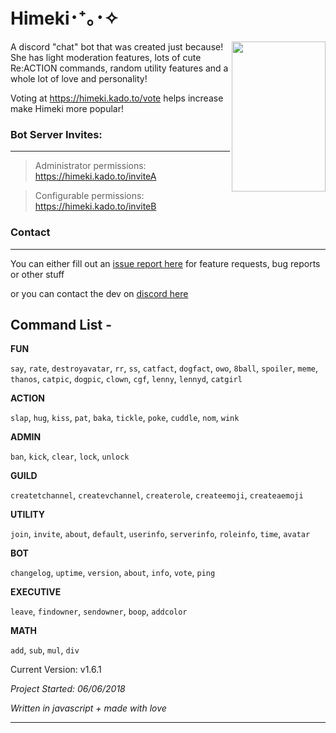 # **Himeki･⁺｡･✧**

 <img align="right" width="150" height="240" src="https://i.imgur.com/U2ueJ3Y.jpg">
A discord "chat" bot that was created just because! She has light moderation features, lots of cute Re:ACTION commands, random utility features and a whole lot of love and personality! 

Voting at https://himeki.kado.to/vote helps increase make Himeki more popular!

### Bot Server Invites:
* * *
> Administrator permissions: https://himeki.kado.to/inviteA

> Configurable permissions: https://himeki.kado.to/inviteB

### Contact
* * *
You can either fill out an [issue report here](https://github.com/kadoto/himeki/issues) for feature requests, bug reports or other stuff

or you can contact the dev on [discord here](https://discord.com/users/251479856406069248)


## **Command List -**

**FUN**

`say`, `rate`, `destroyavatar`, `rr`, `ss`, `catfact`, `dogfact`, `owo`, `8ball`, `spoiler`, `meme`, `thanos`, `catpic`, `dogpic`, `clown`, `cgf`, `lenny`, `lennyd`, `catgirl`

**ACTION**

`slap`, `hug`, `kiss`, `pat`, `baka`, `tickle`, `poke`, `cuddle`, `nom`, `wink`

**ADMIN**

`ban`, `kick`, `clear`, `lock`, `unlock`

**GUILD**

`createtchannel`, `createvchannel`, `createrole`, `createemoji`, `createaemoji`

**UTILITY**

`join`, `invite`, `about`, `default`, `userinfo`, `serverinfo`, `roleinfo`, `time`, `avatar`

**BOT**

`changelog`, `uptime`, `version`, `about`, `info`, `vote`, `ping`

**EXECUTIVE**

`leave`, `findowner`, `sendowner`, `boop`, `addcolor`

**MATH**

`add`, `sub`, `mul`, `div`

Current Version: v1.6.1

*Project Started: 06/06/2018*

*Written in javascript + made with love*
* * *
